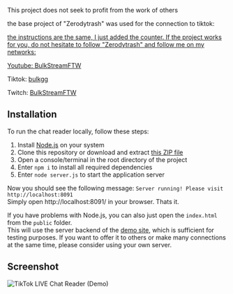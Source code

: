 This project does not seek to profit from the work of others

the base project of "Zerodytrash" was used for the connection to tiktok:
<a href="https://github.com/zerodytrash/TikTok-Live-Connector">

the instructions are the same, I just added the counter. If the project works for you, do not hesitate to follow "Zerodytrash" and follow me on my networks:

Youtube: [BulkStreamFTW](https://www.youtube.com/channel/UCr46fGjU2qdIEgI2U6cRoZA)

Tiktok: [bulkgg](https://www.tiktok.com/@bulkgg)

Twitch: [BulkStreamFTW](https://www.twitch.tv/bulkstreamftw)

## Installation
To run the chat reader locally, follow these steps:

1. Install [Node.js](https://nodejs.org/) on your system
2. Clone this repository or download and extract [this ZIP file](https://github.com/zerodytrash/TikTok-Chat-Reader/archive/refs/heads/main.zip)
3. Open a console/terminal in the root directory of the project
4. Enter `npm i` to install all required dependencies 
5. Enter `node server.js` to start the application server

Now you should see the following message: `Server running! Please visit http://localhost:8091`<br>
Simply open http://localhost:8091/ in your browser. Thats it.

If you have problems with Node.js, you can also just open the `index.html` from the `public` folder.<br>
This will use the server backend of the [demo site](https://tiktok-chat-reader.zerody.one/), which is sufficient for testing purposes. If you want to offer it to others or make many connections at the same time, please consider using your own server.

## Screenshot

![TikTok LIVE Chat Reader (Demo)](https://user-images.githubusercontent.com/59258980/153956504-c585b14b-a50e-43f0-a994-64adcaface2e.png)
